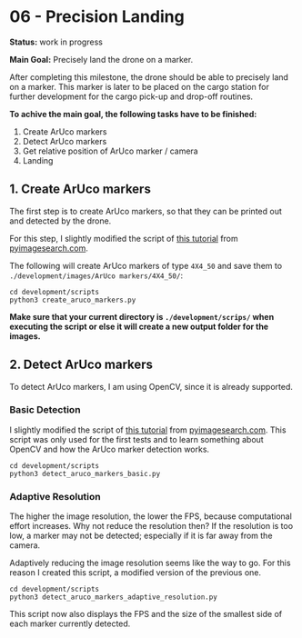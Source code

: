 # 06 - Precision Landing

**Status:** work in progress

**Main Goal:** Precisely land the drone on a marker.

After completing this milestone, the drone should be able to precisely land on
a marker. This marker is later to be placed on the cargo station for further
development for the cargo pick-up and drop-off routines.

**To achive the main goal, the following tasks have to be finished:**

1. Create ArUco markers
2. Detect ArUco markers
3. Get relative position of ArUco marker / camera
4. Landing

## 1. Create ArUco markers

The first step is to create ArUco markers, so that they can be printed out and
detected by the drone.

For this step, I slightly modified the script of
[this tutorial](https://pyimagesearch.com/2020/12/14/generating-aruco-markers-with-opencv-and-python/)
from [pyimagesearch.com](https://pyimagesearch.com).

The following will create ArUco markers of type `4X4_50` and save them to
`./development/images/ArUco markers/4X4_50/`:

```
cd development/scripts
python3 create_aruco_markers.py
```

**Make sure that your current directory is `./development/scrips/` when**
**executing the script or else it will create a new output folder for the**
**images.**

## 2. Detect ArUco markers

To detect ArUco markers, I am using OpenCV, since it is already supported.

### Basic Detection

I slightly modified the script of
[this tutorial](https://pyimagesearch.com/2020/12/21/detecting-aruco-markers-with-opencv-and-python/)
from [pyimagesearch.com](https://pyimagesearch.com). This script was only used
for the first tests and to learn something about OpenCV and how the ArUco marker
detection works.

```
cd development/scripts
python3 detect_aruco_markers_basic.py
```

### Adaptive Resolution

The higher the image resolution, the lower the FPS, because computational effort
increases. Why not reduce the resolution then? If the resolution is too low, a
marker may not be detected; especially if it is far away from the camera.

Adaptively reducing the image resolution seems like the way to go. For this
reason I created this script, a modified version of the previous one.

```
cd development/scripts
python3 detect_aruco_markers_adaptive_resolution.py
```

This script now also displays the FPS and the size of the smallest side of each
marker currently detected.
